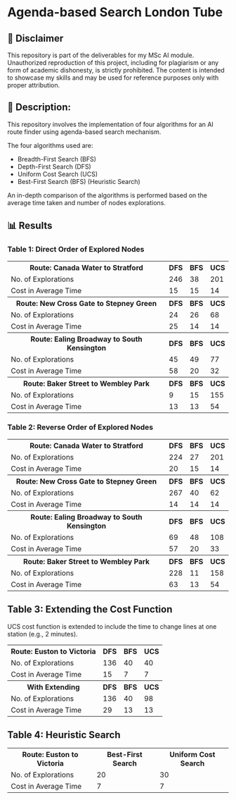 # Agenda-based Search London Tube

## :loudspeaker: Disclaimer

This repository is part of the deliverables for my MSc AI module. Unauthorized reproduction of this project, including for plagiarism or any form of academic dishonesty, is strictly prohibited. The content is intended to showcase my skills and may be used for reference purposes only with proper attribution.

## :scroll: Description:
This repository involves the implementation of four algorithms for an AI route finder using agenda-based search mechanism.

The four algorithms used are:
- Breadth-First Search (BFS)
- Depth-First Search (DFS)
- Uniform Cost Search (UCS)
- Best-First Search (BFS) (Heuristic Search)

An in-depth comparison of the algorithms is performed based on the average time taken and number of nodes explorations.

## :bar_chart: Results

### Table 1: Direct Order of Explored Nodes
<table>
    <tr>
        <th>Route: Canada Water to Stratford</th>
        <th>DFS</th>
        <th>BFS</th>
        <th>UCS</th>
    </tr>
    <tr>
        <td>No. of Explorations</td>
        <td>246</td>
        <td>38</td>
        <td>201</td>
    </tr>
    <tr>
        <td> Cost in Average Time</td>
        <td>15</td>
        <td>15</td>
        <td>14</td>
    </tr>
    <tr>
        <th>Route: New Cross Gate to Stepney Green</th>
        <th>DFS</th>
        <th>BFS</th>
        <th>UCS</th>
    </tr>
    <tr>
        <td>No. of Explorations</td>
        <td>24</td>
        <td>26</td>
        <td>68</td>
    </tr>
    <tr>
        <td> Cost in Average Time</td>
        <td>25</td>
        <td>14</td>
        <td>14</td>
    </tr>
    <tr>
        <th>Route: Ealing Broadway to South Kensington</th>
        <th>DFS</th>
        <th>BFS</th>
        <th>UCS</th>
    </tr>
    <tr>
        <td>No. of Explorations</td>
        <td>45</td>
        <td>49</td>
        <td>77</td>
    </tr>
    <tr>
        <td> Cost in Average Time</td>
        <td>58</td>
        <td>20</td>
        <td>32</td>
    </tr>
    <tr>
        <th>Route: Baker Street to Wembley Park</th>
        <th>DFS</th>
        <th>BFS</th>
        <th>UCS</th>
    </tr>
    <tr>
        <td>No. of Explorations</td>
        <td>9</td>
        <td>15</td>
        <td>155</td>
    </tr>
    <tr>
        <td> Cost in Average Time</td>
        <td>13</td>
        <td>13</td>
        <td>54</td>
    </tr>
</table>

### Table 2: Reverse Order of Explored Nodes

<table>
    <tr>
        <th>Route: Canada Water to Stratford</th>
        <th>DFS</th>
        <th>BFS</th>
        <th>UCS</th>
    </tr>
    <tr>
        <td>No. of Explorations</td>
        <td>224</td>
        <td>27</td>
        <td>201</td>
    </tr>
    <tr>
        <td> Cost in Average Time</td>
        <td>20</td>
        <td>15</td>
        <td>14</td>
    </tr>
    <tr>
        <th>Route: New Cross Gate to Stepney Green</th>
        <th>DFS</th>
        <th>BFS</th>
        <th>UCS</th>
    </tr>
    <tr>
        <td>No. of Explorations</td>
        <td>267</td>
        <td>40</td>
        <td>62</td>
    </tr>
    <tr>
        <td> Cost in Average Time</td>
        <td>14</td>
        <td>14</td>
        <td>14</td>
    </tr>
    <tr>
        <th>Route: Ealing Broadway to South Kensington</th>
        <th>DFS</th>
        <th>BFS</th>
        <th>UCS</th>
    </tr>
    <tr>
        <td>No. of Explorations</td>
        <td>69</td>
        <td>48</td>
        <td>108</td>
    </tr>
    <tr>
        <td> Cost in Average Time</td>
        <td>57</td>
        <td>20</td>
        <td>33</td>
    </tr>
    <tr>
        <th>Route: Baker Street to Wembley Park</th>
        <th>DFS</th>
        <th>BFS</th>
        <th>UCS</th>
    </tr>
    <tr>
        <td>No. of Explorations</td>
        <td>228</td>
        <td>11</td>
        <td>158</td>
    </tr>
    <tr>
        <td> Cost in Average Time</td>
        <td>63</td>
        <td>13</td>
        <td>54</td>
    </tr>
</table>

## Table 3: Extending the Cost Function

UCS cost function is extended to include the time to change lines at one station (e.g., 2 minutes).

<table>
    <tr>
        <th>Route: Euston to Victoria</th>
        <th>DFS</th>
        <th>BFS</th>
        <th>UCS</th>
    </tr>
    <tr>  
    </tr>
    <tr>
        <td>No. of Explorations</td>
        <td>136</td>
        <td>40</td>
        <td>40</td>
    </tr>
    <tr>
        <td> Cost in Average Time</td>
        <td>15</td>
        <td>7</td>
        <td>7</td>
    </tr>
    <tr>
        <th>With Extending</th>
        <th>DFS</th>
        <th>BFS</th>
        <th>UCS</th>
    </tr>
    <tr>
        <td>No. of Explorations</td>
        <td>136</td>
        <td>40</td>
        <td>98</td>
    </tr>
    <tr>
        <td> Cost in Average Time</td>
        <td>29</td>
        <td>13</td>
        <td>13</td>
    </tr>
</table>

## Table 4: Heuristic Search

<table>
    <tr>
        <th>Route: Euston to Victoria</th>
        <th>Best-First Search</th>
        <th>Uniform Cost Search</th>
    </tr>
    <tr>
        <td>No. of Explorations</td>
        <td>20</td>
        <td>30</td>
    </tr>
    <tr>
        <td> Cost in Average Time</td>
        <td>7</td>
        <td>7</td>
    </tr>
</table>